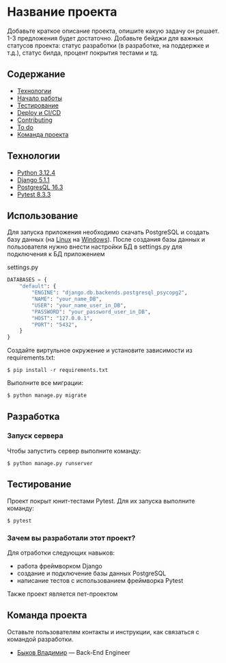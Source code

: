 # Название проекта
Добавьте краткое описание проекта, опишите какую задачу он решает. 1-3 предложения будет достаточно. Добавьте бейджи для важных статусов проекта: статус разработки (в разработке, на поддержке и т.д.), статус билда, процент покрытия тестами и тд.

## Содержание
- [Технологии](#технологии)
- [Начало работы](#начало-работы)
- [Тестирование](#тестирование)
- [Deploy и CI/CD](#deploy-и-ci/cd)
- [Contributing](#contributing)
- [To do](#to-do)
- [Команда проекта](#команда-проекта)

## Технологии
- [Python 3.12.4](https://www.python.org/downloads/release/python-3124/)
- [Django 5.1.1](https://docs.djangoproject.com/en/5.1/)
- [PostgresQL 16.3](https://www.postgresql.org/docs/16/index.html)
- [Pytest 8.3.3](https://docs.pytest.org/en/stable/contents.html)

## Использование
Для запуска приложения необходимо скачать PostgreSQL и создать базу данных (на [Linux](https://www.nic.ru/help/kak-ustanovit6-postgresql_11163.html) на [Windows](https://docs.rkeeper.ru/rk7/7.7.0/ru/ustanovka-postgresql-na-windows-29421153.html)).
После создания базы данных и пользователя нужно внести настройки БД в settings.py для подключения к БД приложением

settings.py
```python
DATABASES = {
    "default": {
        "ENGINE": "django.db.backends.postgresql_psycopg2",
        "NAME": "your_name_DB",
        "USER": "your_name_user_in_DB",
        "PASSWORD": "your_password_user_in_DB",
        "HOST": "127.0.0.1",
        "PORT": "5432",
    }
}
```

Создайте виртульное окружение и установите зависимости из requirements.txt:
```shell
$ pip install -r requirements.txt
```

Выполните все миграции:
```shell
$ python manage.py migrate
```

## Разработка

### Запуск сервера
Чтобы запустить сервер выполните команду:
```shell
$ python manage.py runserver
```

## Тестирование
Проект покрыт юнит-тестами Pytest. Для их запуска выполните команду:
```shell
$ pytest
```

### Зачем вы разработали этот проект?
Для отработки следующих навыков:
- работа фреймворком Django
- создание и подключение базы данных PostgreSQL
- написание тестов с использованием фреймворка Pytest

Также проект является пет-проектом

## Команда проекта
Оставьте пользователям контакты и инструкции, как связаться с командой разработки.

- [Быков Владимир](https://t.me/ReBiwer) — Back-End Engineer
 